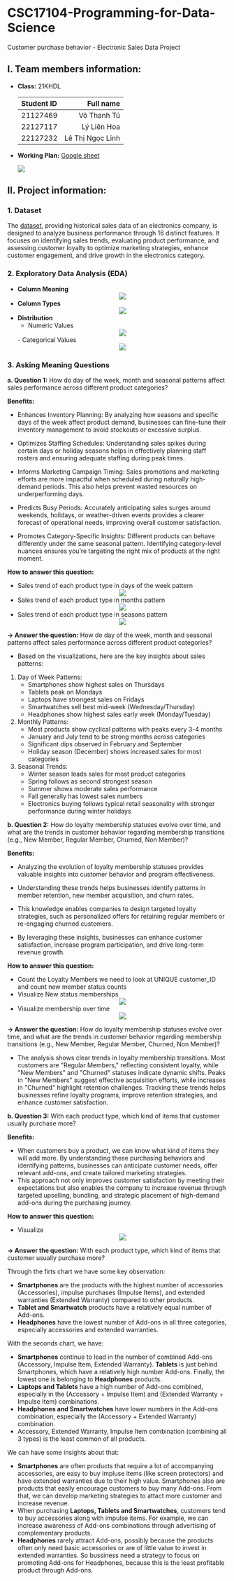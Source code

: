 # CSC17104-Programming-for-Data-Science
Customer purchase behavior - Electronic Sales Data Project 

## I. Team members information:

- **Class:** 21KHDL

    |Student ID |Full name|
    |:--- |----:|
    |21127469 |Võ Thanh Tú|
    |22127117 |Lý Liên Hoa|
    |22127232 |Lê Thị Ngọc Linh|

- **Working Plan:** [Google sheet](https://docs.google.com/spreadsheets/d/1wnJ2Im7WxUYBzPZbPgQprs9gf-SFMRJHmO04_kE_N9g/edit?usp=sharing)

    <img src="Image/sheet.png">

## II. Project information:
### 1. Dataset
The [dataset](https://www.kaggle.com/datasets/cameronseamons/electronic-sales-sep2023-sep2024), providing historical sales data of an electronics company, is designed to analyze business performance through 16 distinct features. It focuses on identifying sales trends, evaluating product performance, and assessing customer loyalty to optimize marketing strategies, enhance customer engagement, and drive growth in the electronics category.
### 2. Exploratory Data Analysis (EDA)
- **Column Meaning**
    <center>
    <img src="Image/Column-meaning.png">
    </center>
- **Column Types**
    <center>
    <img src="Image/Column-type.png">
    </center>
- **Distribution**
    - Numeric Values
    <center>
    <img src="Image/Numeric-values.png">
    </center>
    - Categorical Values
    <center>
    <img src="Image/Categorical-values.png">
    <center>

### 3. Asking Meaning Questions
**a. Question 1:**  How do day of the week, month and seasonal patterns affect sales performance across different product categories?

**Benefits:** 
- Enhances Inventory Planning: By analyzing how seasons and specific days of the week affect product demand, businesses can fine-tune their inventory management to avoid stockouts or excessive surplus.

- Optimizes Staffing Schedules: Understanding sales spikes during certain days or holiday seasons helps in effectively planning staff rosters and ensuring adequate staffing during peak times.

- Informs Marketing Campaign Timing: Sales promotions and marketing efforts are more impactful when scheduled during naturally high-demand periods. This also helps prevent wasted resources on underperforming days.

- Predicts Busy Periods: Accurately anticipating sales surges around weekends, holidays, or weather-driven events provides a clearer forecast of operational needs, improving overall customer satisfaction.

- Promotes Category-Specific Insights: Different products can behave differently under the same seasonal pattern. Identifying category-level nuances ensures you’re targeting the right mix of products at the right moment.

**How to answer this question:**

- Sales trend of each product type in days of the week pattern
    <center>
    <img src="Image/q1-1.png">
    </center>
- Sales trend of each product type in months pattern
    <center>
    <img src="Image/q1-2.png">
    </center>
- Sales trend of each product type in seasons pattern
    <center>
    <img src="Image/q1-3.png">
    </center>



**&rarr; Answer the question:** How do day of the week, month and seasonal patterns affect sales performance across different product categories?

- Based on the visualizations, here are the key insights about sales patterns:

1. Day of Week Patterns:
    - Smartphones show highest sales on Thursdays
    - Tablets peak on Mondays
    - Laptops have strongest sales on Fridays
    - Smartwatches sell best mid-week (Wednesday/Thursday)
    - Headphones show highest sales early week (Monday/Tuesday)
2. Monthly Patterns:
    - Most products show cyclical patterns with peaks every 3-4 months
    - January and July tend to be strong months across categories
    - Significant dips observed in February and September
    - Holiday season (December) shows increased sales for most categories
4. Seasonal Trends:
    - Winter season leads sales for most product categories
    - Spring follows as second strongest season
    - Summer shows moderate sales performance
    - Fall generally has lowest sales numbers
    - Electronics buying follows typical retail seasonality with stronger performance during winter holidays


**b. Question 2:**  How do loyalty membership statuses evolve over time, and what are the trends in customer behavior regarding membership transitions (e.g., New Member, Regular Member, Churned, Non Member)?

**Benefits:**
- Analyzing the evolution of loyalty membership statuses provides valuable insights into customer behavior and program effectiveness. 

- Understanding these trends helps businesses identify patterns in member retention, new member acquisition, and churn rates. 

- This knowledge enables companies to design targeted loyalty strategies, such as personalized offers for retaining regular members or re-engaging churned customers. 

- By leveraging these insights, businesses can enhance customer satisfaction, increase program participation, and drive long-term revenue growth.

**How to answer this question:**

- Count the Loyalty Members we need to look at UNIQUE customer_ID and count new member status counts
- Visualize New status memberships
    <center>
    <img src="Image/q2-1.png">
    </center>
- Visualize membership over time
    <center>
    <img src="Image/q2-2.png">
    </center>
**&rarr; Answer the question:** How do loyalty membership statuses evolve over time, and what are the trends in customer behavior regarding membership transitions (e.g., New Member, Regular Member, Churned, Non Member)?
- The analysis shows clear trends in loyalty membership transitions. Most customers are "Regular Members," reflecting consistent loyalty, while "New Members" and "Churned" statuses indicate dynamic shifts. Peaks in "New Members" suggest effective acquisition efforts, while increases in "Churned" highlight retention challenges. Tracking these trends helps businesses refine loyalty programs, improve retention strategies, and enhance customer satisfaction.


**b. Question 3:**  With each product type, which kind of items that customer usually purchase more?

**Benefits:**
- When customers buy a product, we can know what kind of items they will add more. By understanding these purchasing behaviors and identifying patterns, businesses can anticipate customer needs, offer relevant add-ons, and create tailored marketing strategies. 
- This approach not only improves customer satisfaction by meeting their expectations but also enables the company to increase revenue through targeted upselling, bundling, and strategic placement of high-demand add-ons during the purchasing journey.

**How to answer this question:**

- Visualize
    <center>
    <img src="Image/q3-1.png">
    </center>

**&rarr; Answer the question:**  With each product type, which kind of items that customer usually purchase more?

Through the firts chart we have some key observation:
- **Smartphones** are the products with the highest number of accessories (Accessories), impulse purchases (Impulse Items), and extended warranties (Extended Warranty) compared to other products.
- **Tablet and Smartwatch** products have a relatively equal number of Add-ons.
- **Headphones** have the lowest number of Add-ons in all three categories, especially accessories and extended warranties.

With the seconds chart, we have:
- **Smartphones** continue to lead in the number of combined Add-ons (Accessory, Impulse Item, Extended Warranty). **Tablets** is just behind Smartphones, which have a relatively high number Add-ons. Finally, the lowest one is belonging to **Headphones** products.
- **Laptops and Tablets** have a high number of Add-ons combined, especially in the (Accessory + Impulse Item) and (Extended Warranty + Impulse Item) combinations.
- **Headphones and Smartwatches** have lower numbers in the Add-ons combination, especially the (Accessory + Extended Warranty) combination.
- Accessory, Extended Warranty, Impulse Item combination (combining all 3 types) is the least common of all products.

We can have some insights about that: 
- **Smartphones** are often products that require a lot of accompanying accessories, are easy to buy impluse items (like screen protectors) and have extended warranties due to their high value. Smartphones also are products that easily encourage customers to buy many Add-ons. From that, we can develop marketing strategies to attact more customer and increase revenue.
- When purchasing **Laptops, Tablets and Smartwatches**, customers tend to buy accessories along with impulse items. For example, we can increase awareness of Add-ons combinations through advertising of complementary products.
- **Headphones** rarely attract Add-ons, possibly because the products often only need basic accessories or are of little value to invest in extended warranties. So bussiness need a strategy to focus on promoting Add-ons for Headphones, because this is the least profitable product through Add-ons.
